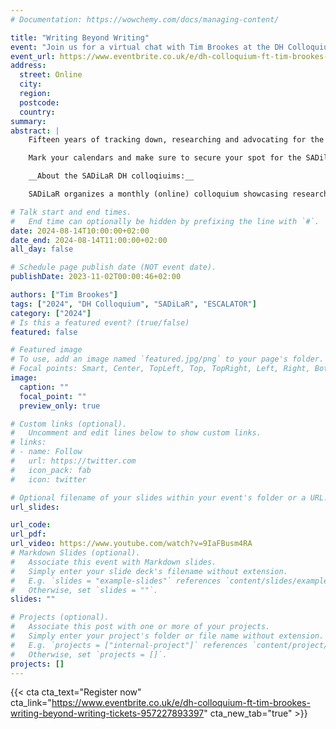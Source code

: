 ```yaml
---
# Documentation: https://wowchemy.com/docs/managing-content/

title: "Writing Beyond Writing"
event: "Join us for a virtual chat with Tim Brookes at the DH Colloquium on 14 August!"
event_url: https://www.eventbrite.co.uk/e/dh-colloquium-ft-tim-brookes-writing-beyond-writing-tickets-957227893397
address:
  street: Online
  city:
  region:
  postcode:
  country:
summary: 
abstract: |
    Fifteen years of tracking down, researching and advocating for the world's minority scripts have shown me not only the astonishing variety and number of written forms in use (perhaps as many as 300), but that our standard definition and understanding of writing is badly askew.

    Mark your calendars and make sure to secure your spot for the SADilaR DH Colloquium. Stay tuned for further updates and details on how to join this exciting online event.

    __About the SADiLaR DH colloqiuims:__

    SADiLaR organizes a monthly (online) colloquium showcasing research related to digital humanities. Each month a speaker will present their work in the area of digital humanities.

# Talk start and end times.
#   End time can optionally be hidden by prefixing the line with `#`.
date: 2024-08-14T10:00:00+02:00
date_end: 2024-08-14T11:00:00+02:00
all_day: false

# Schedule page publish date (NOT event date).
publishDate: 2023-11-02T00:00:46+02:00

authors: ["Tim Brookes"]
tags: ["2024", "DH Colloquium", "SADiLaR", "ESCALATOR"]
category: ["2024"]
# Is this a featured event? (true/false)
featured: false

# Featured image
# To use, add an image named `featured.jpg/png` to your page's folder. 
# Focal points: Smart, Center, TopLeft, Top, TopRight, Left, Right, BottomLeft, Bottom, BottomRight.
image:
  caption: ""
  focal_point: ""
  preview_only: true

# Custom links (optional).
#   Uncomment and edit lines below to show custom links.
# links:
# - name: Follow
#   url: https://twitter.com
#   icon_pack: fab
#   icon: twitter

# Optional filename of your slides within your event's folder or a URL.
url_slides:

url_code:
url_pdf: 
url_video: https://www.youtube.com/watch?v=9IaFBusm4RA
# Markdown Slides (optional).
#   Associate this event with Markdown slides.
#   Simply enter your slide deck's filename without extension.
#   E.g. `slides = "example-slides"` references `content/slides/example-slides.md`.
#   Otherwise, set `slides = ""`.
slides: ""

# Projects (optional).
#   Associate this post with one or more of your projects.
#   Simply enter your project's folder or file name without extension.
#   E.g. `projects = ["internal-project"]` references `content/project/deep-learning/index.md`.
#   Otherwise, set `projects = []`.
projects: []
---
```


{{< cta cta_text="Register now" cta_link="https://www.eventbrite.co.uk/e/dh-colloquium-ft-tim-brookes-writing-beyond-writing-tickets-957227893397" cta_new_tab="true" >}}

